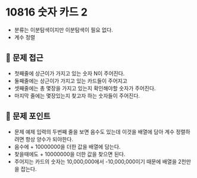 # 10816 숫자 카드 2
- 분류는 이분탐색이지만 이분탐색이 필요 없다.
- 계수 정렬

## 🍎 문제 접근
- 첫째줄에 상근이가 가지고 있는 숫자 N이 주어진다.
- 둘째줄에는 상근이가 가지고 있는 카드들이 주어지고
- 셋째줄에는 총 몇장을 가지고 있는지 확인해야할 숫자가 주어진다.
- 마지막 줄에는 몇장있는지 찾고자 하는 숫자들이 주어진다.

## 🍎 문제 포인트
- 문제 예제 입력의 두번째 줄을 보면 음수도 있는데 이것을 배열에 담아 계수 정렬하려면 항상 양수가 되야한다.
- 음수에 + 10000000을 더한 값을 배열에 담는다.
- 찾을때에도 + 10000000을 더한 값을 찾으면 된다.
- 주어지는 카드의 숫자는 10,000,000에서 -10,000,000이기 때문에 배열을 2천만을 잡는다.

